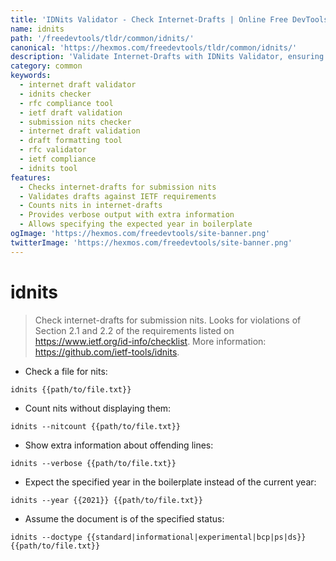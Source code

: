 ```yaml
---
title: 'IDNits Validator - Check Internet-Drafts | Online Free DevTools by Hexmos'
name: idnits
path: '/freedevtools/tldr/common/idnits/'
canonical: 'https://hexmos.com/freedevtools/tldr/common/idnits/'
description: 'Validate Internet-Drafts with IDNits Validator, ensuring compliance with IETF requirements. Check for submission errors and nits. Free online tool, no registration required.'
category: common
keywords:
  - internet draft validator
  - idnits checker
  - rfc compliance tool
  - ietf draft validation
  - submission nits checker
  - internet draft validation
  - draft formatting tool
  - rfc validator
  - ietf compliance
  - idnits tool
features:
  - Checks internet-drafts for submission nits
  - Validates drafts against IETF requirements
  - Counts nits in internet-drafts
  - Provides verbose output with extra information
  - Allows specifying the expected year in boilerplate
ogImage: 'https://hexmos.com/freedevtools/site-banner.png'
twitterImage: 'https://hexmos.com/freedevtools/site-banner.png'
---
```


# idnits

> Check internet-drafts for submission nits.
> Looks for violations of Section 2.1 and 2.2 of the requirements listed on <https://www.ietf.org/id-info/checklist>.
> More information: <https://github.com/ietf-tools/idnits>.

- Check a file for nits:

`idnits {{path/to/file.txt}}`

- Count nits without displaying them:

`idnits --nitcount {{path/to/file.txt}}`

- Show extra information about offending lines:

`idnits --verbose {{path/to/file.txt}}`

- Expect the specified year in the boilerplate instead of the current year:

`idnits --year {{2021}} {{path/to/file.txt}}`

- Assume the document is of the specified status:

`idnits --doctype {{standard|informational|experimental|bcp|ps|ds}} {{path/to/file.txt}}`
